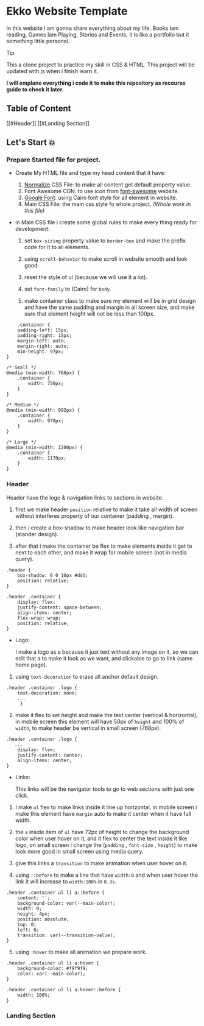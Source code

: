 # Ekko Website Template

In this website I am gonna share everything about my life. Books Iam reading, Games Iam Playing, Stories and Events, it is like a portfolio but it something little personal.

> [!tip]
> This a clone project to practice my skill in CSS & HTML.
> This project will be updated with js when i finish learn it.

**I will emplane everything i code it to make this repository as recourse guide to check it later.**

## Table of Content

[[#Header]]
[[#Landing Section]]

## Let's Start 💥

### Prepare Started file for project.

- Create My HTML file and type my head content that it have:

  1. [Normalize](https://necolas.github.io/normalize.css/) CSS File: to make all content get default property value.
  2. Font Awesome CDN: to use icon from [font-awesome](https://fontawesome.com/) website.
  3. [Google Font](https://fonts.google.com/): using Cairo font style for all element in website.
  4. Main CSS File: the main css style fo whole project.
     _(Whole work in this file)_

- in Main CSS file i create some global rules to make every thing ready for development:

  1. set `box-sizing` property value to `border-box` and make the prefix code for it to all elements.

  2. using `scroll-behavior` to make scroll in website smooth and look good.

  3. reset the style of ul (because we will use it a lot).

  4. set `font-family` to (Cairo) for `body`.

  5. make container class to make sure my element will be in grid design and have the same padding and margin in all screen size, and make sure that element height will not be less than 100px.

```
    .container {
    padding-left: 15px;
    padding-right: 15px;
    margin-left: auto;
    margin-right: auto;
    min-height: 97px;
}

/* Small */
@media (min-width: 768px) {
    .container {
        width: 750px;
    }
}

/* Medium */
@media (min-width: 992px) {
    .container {
        width: 970px;
    }
}

/* Large */
@media (min-width: 1200px) {
    .container {
        width: 1170px;
    }
}

```

### Header

Header have the logo & navigation links to sections in website.

1. first we make header `position` relative to make it take all width of screen without interferes property of our container (padding , margin).

2. then i create a box-shadow to make header look like navigation bar (stander design).

3. after that i make the container be flex to make elements inside it get to next to each other, and make it wrap for mobile screen (not in media query).

```
.header {
    box-shadow: 0 0 10px #ddd;
    position: relative;
}

.header .container {
    display: flex;
    justify-content: space-between;
    align-items: center;
    flex-wrap: wrap;
    position: relative;
}
```

- Logo:

  I make a logo as a because it just text without any image on it, so we can edit that a to make it look as we want, and clickable to go to link (same home page).

1. using `text-decoration` to erase all anchor default design.

```
.header .container .logo {
    text-decoration: none;
    ...
     }
```

2. make it flex to set height and make the text center (vertical & horizontal), in mobile screen this element will have 50px of `height` and 100% of `width`, to make header be vertical in small screen (768px).

```
.header .container .logo {
   ...
    display: flex;
    justify-content: center;
    align-items: center;
}
```

- Links:

  This links will be the navigator tools to go to web sections with just one click.

1. I make `ul` flex to make links inside it line up horizontal, in mobile screen i make this element have `margin` auto to make it center when it have full width.

2. the `a` inside item of `ul` have 72px of height to change the background color when user hover on it, and it flex to center the text inside it like logo, on small screen i change the (`padding` , `font-size` , `height`) to make look more good in small screen using media query.

3. give this links a `transition` to make animation when user hover on it.

4. using `::before` to make a line that have `width:0` and when user hover the link it will increase to `width:100%` in `0.3s`.

```
.header .container ul li a::before {
    content: '';
    background-color: var(--main-color);
    width: 0;
    height: 4px;
    position: absolute;
    top: 0;
    left: 0;
    transition: var(--transition-value);
}
```

5. using `:hover` to make all animation we prepare work.

```
.header .container ul li a:hover {
    background-color: #f9f9f9;
    color: var(--main-color);
}

.header .container ul li a:hover::before {
    width: 100%;
}

```

### Landing Section
